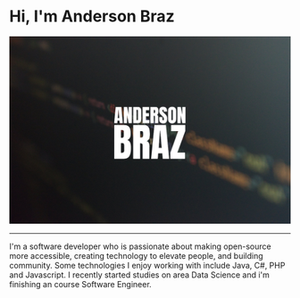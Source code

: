 # Hi, I'm Anderson Braz
<center>
<img src="https://raw.githubusercontent.com/andersonbraz/andersonbraz/master/bg_andersonbraz.jpg">
  </center>
  <hr />
I'm a software developer who is passionate about making open-source more accessible, creating technology to elevate people, and building community. Some technologies I enjoy working with include Java, C#, PHP and Javascript. I recently started studies on area Data Science and i'm finishing an course Software Engineer.
